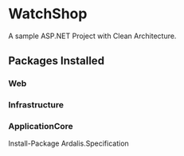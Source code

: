 # WatchShop
A sample ASP.NET Project with Clean Architecture.

## Packages Installed
### Web

### Infrastructure

### ApplicationCore
Install-Package Ardalis.Specification